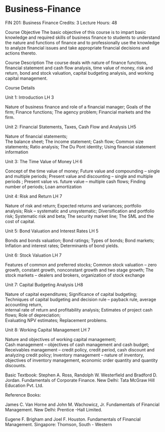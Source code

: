 # Business-Finance

FIN 201: Business Finance
Credits: 3 
Lecture Hours: 48

Course Objective
The basic objective of this course is to impart basic knowledge and required skills of business finance to students  to  understand  the  nature  and  functions  of
finance  and  to  professionally  use  the  knowledge  to analyze financial issues and take appropriate financial decisions and actions thereto.


Course Description
The course deals with nature of finance functions, financial statement and cash flow analysis, time value of  money,  risk  and  return,  bond  and  stock  valuation,  capital  budgeting  analysis,  and  working  capital
management.

Course Details

Unit 1: Introduction                                                                                                      LH 3

Nature of business finance and role of a financial manager;
Goals of the firm;
Finance functions;
The agency problem; Financial markets and the firm.


Unit 2: Financial Statements, Taxes, Cash Flow and Analysis                                                                LH5

Nature  of  financial  statements;  
The  balance  sheet;  The  income  statement;  Cash  flow;  Common size statements; 
Ratio analysis; The Du Pont identity; Using financial statement information


Unit 3: The Time Value of Money                                                                                                    LH 6

Concept  of  the  time  value  of  money;  Future  value  and  compounding – single  and  multiple periods;  Present  value  and  discounting
– single  and  multiple  periods ; Present  value  vs.  future value – multiple cash flows; Finding number of periods; Loan amortization


Unit 4: Risk and Return                                                                                                   LH 7

Nature  of  risk  and  return;  Expected  returns  and  variances;  portfolio  analysis;  Risk – systematic and  unsystematic;
Diversification  and  portfolio  risk;  Systematic  risk  and  beta;  The  security market line; The SML and the cost of capital.


Unit 5: Bond Valuation and Interest Rates                                                                                 LH 5

Bonds  and  bonds  valuation;  Bond  ratings;  Types  of  bonds;  Bond  markets;  Inflation  and  interest rates; 
Determinants of bond yields.


Unit 6: Stock Valuation                                                                                                   LH 7

Features  of  common  and  preferred  stocks;
Common  stock  valuation – zero  growth,  constant growth,  nonconstant  growth and  two  stage  growth; 
The  stock  markets – dealers  and  brokers, organization of stock exchange

Unit 7: Capital Budgeting Analysis                                                                                        LH8

Nature of capital expenditures; Significance of capital budgeting;
Techniques of capital budgeting and  decision  rule – payback  rule,  average  accounting  return,  
internal  rate  of  return  and profitability  analysis;  Estimates  of  project  cash  flows;  Role  of  depreciation;  
Evaluating  NPV estimates; Replacement problems.


Unit 8: Working Capital Management                                                                                          LH 7

Nature  and  objectives  of  working  capital  management;  
Cash  management – objectives  of  cash management  and  cash  budget;  
Receivables  management – credit  policy, credit  period,  cash discount and analyzing credit policy; 
Inventory management – nature of inventory, objectives of inventory management, economic order quantity and quantity discounts.


Basic Textbook:
Stephen  A.  Ross,  Randolph  W.  Westerfield  and  Bradford  D.  Jordan.
Fundamentals  of  Corporate Finance. New Delhi: Tata McGraw Hill Education Pvt. Ltd.

Reference Books:

James C. Van Horne and
John M. Wachowicz, Jr.
Fundamentals of Financial Management. New Delhi: Prentice -Hall Limited.

Eugene  F.  Brigham  and
Joel  F.  Houston.
Fundamentals  of  Financial  Management.
Singapore: Thomson, South - Western
